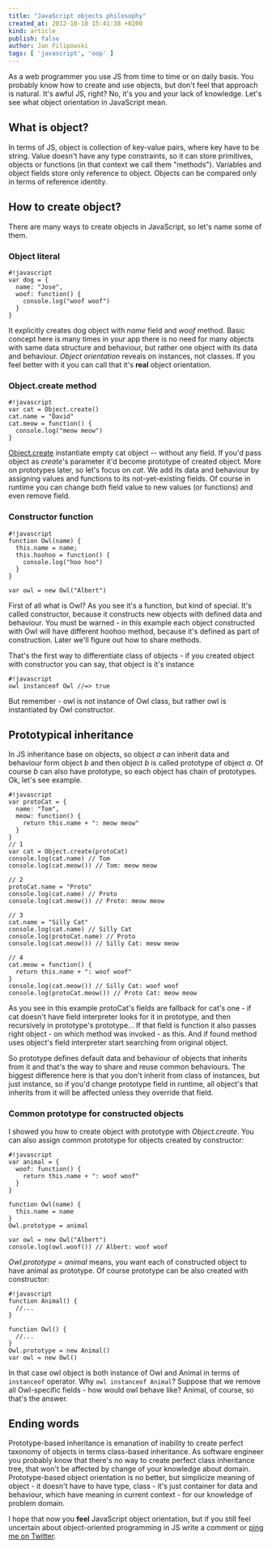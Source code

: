 ```yaml
---
title: "JavaScript objects philosophy"
created_at: 2012-10-10 15:41:38 +0200
kind: article
publish: false
author: Jan Filipowski
tags: [ 'javascript', 'oop' ]
---
```


As a web programmer you use JS from time to time or on daily basis. You probably know how to create and use objects, but don't feel that approach is natural. It's awful JS, right? No, it's you and your lack of knowledge. Let's see what object orientation in JavaScript mean.

<!-- more -->

## What is object?

In terms of JS, object is collection of key-value pairs, where key have to be string. Value doesn't have any type constraints, so it can store primitives, objects or functions (in that context we call them "methods"). Variables and object fields store only reference to object. Objects can be compared only in terms of reference identity.

## How to create object?

There are many ways to create objects in JavaScript, so let's name some of them.

### Object literal

```
#!javascript
var dog = {
  name: "Jose",
  woof: function() {
    console.log("woof woof")
  }
}
```

It explicitly creates dog object with *name* field and *woof* method. Basic concept here is many times in your app there is no need for many objects with same data structure and behaviour, but rather one object with its data and behaviour. *Object orientation* reveals on instances, not classes. If you feel better with it you can call that it's **real** object orientation.

### Object.create method

```
#!javascript
var cat = Object.create()
cat.name = "David"
cat.meow = function() {
  console.log("meow meow")
}
```

[Object.create](https://developer.mozilla.org/en-US/docs/JavaScript/Reference/Global_Objects/Object/create) instantiate empty cat object -- without any field. If you'd pass object as *create*'s parameter it'd become prototype of created object. More on prototypes later, so let's focus on *cat*. We add its data and behaviour by assigning values and functions to its not-yet-existing fields. Of course in runtime you can change both field value to new values (or functions) and even remove field.

### Constructor function

```
#!javascript
function Owl(name) {
  this.name = name;
  this.hoohoo = function() {
    console.log("hoo hoo")
  }
}

var owl = new Owl("Albert")
```

First of all what is Owl? As you see it's a function, but kind of special. It's called constructor, because it constructs new objects with defined data and behaviour. You must be warned - in this example each object constructed with Owl will have different hoohoo method, because it's defined as part of construction. Later we'll figure out how to share methods.

That's the first way to differentiate class of objects - if you created object with constructor you can say, that object is it's instance 

```
#!javascript
owl instanceof Owl //=> true
```

But remember - owl is not instance of Owl class, but rather owl is instantiated by Owl constructor.

## Prototypical inheritance

In JS inheritance base on objects, so object *a* can inherit data and behaviour form object *b* and then object *b* is called prototype of object *a*. Of course *b* can also have prototype, so each object has chain of prototypes. Ok, let's see example.

```
#!javascript
var protoCat = {
  name: "Tom",
  meow: function() {
    return this.name + ": meow meow"
  }
}
// 1
var cat = Object.create(protoCat)
console.log(cat.name) // Tom
console.log(cat.meow()) // Tom: meow meow

// 2
protoCat.name = "Proto"
console.log(cat.name) // Proto
console.log(cat.meow()) // Proto: meow meow

// 3
cat.name = "Silly Cat"
console.log(cat.name) // Silly Cat
console.log(protoCat.name) // Proto
console.log(cat.meow()) // Silly Cat: meow meow

// 4
cat.meow = function() {
  return this.name + ": woof woof"
}
console.log(cat.meow()) // Silly Cat: woof woof
console.log(protoCat.meow()) // Proto Cat: meow meow
```

As you see in this example protoCat's fields are fallback for cat's one - if cat doesn't have field interpreter looks for it in prototype, and then recursively in prototype's prototype... If that field is function it also passes right object - on which method was invoked - as this. And if found method uses object's field interpreter start searching from original object.

So prototype defines default data and behaviour of objects that inherits from it and that's the way to share and reuse common behaviours. The biggest difference here is that you don't inherit from class of instances, but just instance, so if you'd change prototype field in runtime, all object's that inherits from it will be affected unless they override that field.

### Common prototype for constructed objects

I showed you how to create object with prototype with *Object.create*. You can also assign common prototype for objects created by constructor:

```
#!javascript
var animal = {
  woof: function() {
    return this.name + ": woof woof"
  }
}

function Owl(name) {
  this.name = name
}
Owl.prototype = animal

var owl = new Owl("Albert")
console.log(owl.woof()) // Albert: woof woof
```

*Owl.prototype = animal* means, you want each of constructed object to have animal as prototype. Of course prototype can be also created with constructor:

```
#!javascript
function Animal() {
  //...
}

function Owl() {
  //...
}
Owl.prototype = new Animal()
var owl = new Owl()
```

In that case owl object is both instance of Owl and Animal in terms of ```instanceof``` operator. Why ```owl instanceof Animal```? Suppose that we remove all Owl-specific fields - how would owl behave like? Animal, of course, so that's the answer.

## Ending words

Prototype-based inheritance is emanation of inability to create perfect taxonomy of objects in terms class-based inheritance. As software engineer you probably know that there's no way to create perfect class inheritance tree, that won't be affected by change of your knowledge about domain. Prototype-based object orientation is no better, but simplicize meaning of object - it doesn't have to have type, class - it's just container for data and behaviour, which have meaning in current context - for our knowledge of problem domain.

I hope that now you **feel** JavaScript object orientation, but if you still feel uncertain about object-oriented programming in JS write a comment or [ping me on Twitter](https://twitter.com/janfilipowski).
